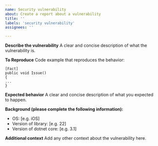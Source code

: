 ```yaml
---
name: Security vulnerability
about: Create a report about a vulnerability
title: ''
labels: 'security vulnerability'
assignees: ''

---
```


**Describe the vulnerability**
A clear and concise description of what the vulnerability is.

**To Reproduce**
Code example that reproduces the behavior:
```
[Fact]
public void Issue()
{
...
}
```

**Expected behavior**
A clear and concise description of what you expected to happen.

**Background (please complete the following information):**
 - OS: [e.g. iOS]
 - Version of library: [e.g. 22]
 - Version of dotnet core: [e.g. 3.1]

**Additional context**
Add any other context about the vulnerability here.
